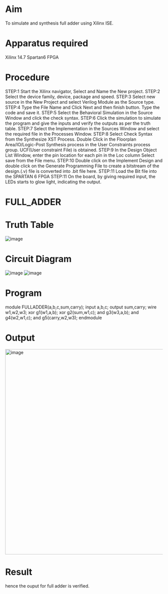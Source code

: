 # Aim
To simulate and synthesis full adder using Xilinx ISE.

# Apparatus required
Xilinx 14.7 Spartan6 FPGA

# Procedure
STEP:1 Start the Xilinx navigator, Select and Name the New project. STEP:2 Select the device family, device, package and speed. STEP:3 Select new source in the New Project and select Verilog Module as the Source type. STEP:4 Type the File Name and Click Next and then finish button. Type the code and save it. STEP:5 Select the Behavioral Simulation in the Source Window and click the check syntax. STEP:6 Click the simulation to simulate the program and give the inputs and verify the outputs as per the truth table. STEP:7 Select the Implementation in the Sources Window and select the required file in the Processes Window. STEP:8 Select Check Syntax from the Synthesize XST Process. Double Click in the Floorplan Area/IO/Logic-Post Synthesis process in the User Constraints process group. UCF(User constraint File) is obtained. STEP:9 In the Design Object List Window, enter the pin location for each pin in the Loc column Select save from the File menu. STEP:10 Double click on the Implement Design and double click on the Generate Programming File to create a bitstream of the design.(.v) file is converted into .bit file here. STEP:11 Load the Bit file into the SPARTAN 6 FPGA STEP:11 On the board, by giving required input, the LEDs starts to glow light, indicating the output.


# FULL_ADDER
# Truth Table
![image](https://github.com/RESMIRNAIR/FULL_ADDER/assets/154305926/02ead8f5-d958-4c89-ac51-368ca086cf41)
# Circuit Diagram
![image](https://github.com/RESMIRNAIR/FULL_ADDER/assets/154305926/418e00aa-ed19-4ab3-a413-bae9575bff0e)
![image](https://github.com/RESMIRNAIR/FULL_ADDER/assets/154305926/0c26fe47-d78c-43dd-ac0d-804e427a3bbc)
# Program
module FULLADDER(a,b,c,sum,carry);
input a,b,c; 
output sum,carry; 
wire w1,w2,w3; 
xor g1(w1,a,b); 
xor g2(sum,w1,c); 
and g3(w3,a,b); 
and g4(w2,w1,c); 
and g5(carry,w2,w3); 
endmodule
# Output
<img width="656" alt="image" src="https://github.com/praveenkumar882003/FULL_ADDER/assets/164858953/8af40d9e-b35b-4361-8b19-086763dc26b9">

# Result

hence the ouput for full adder is verified.

